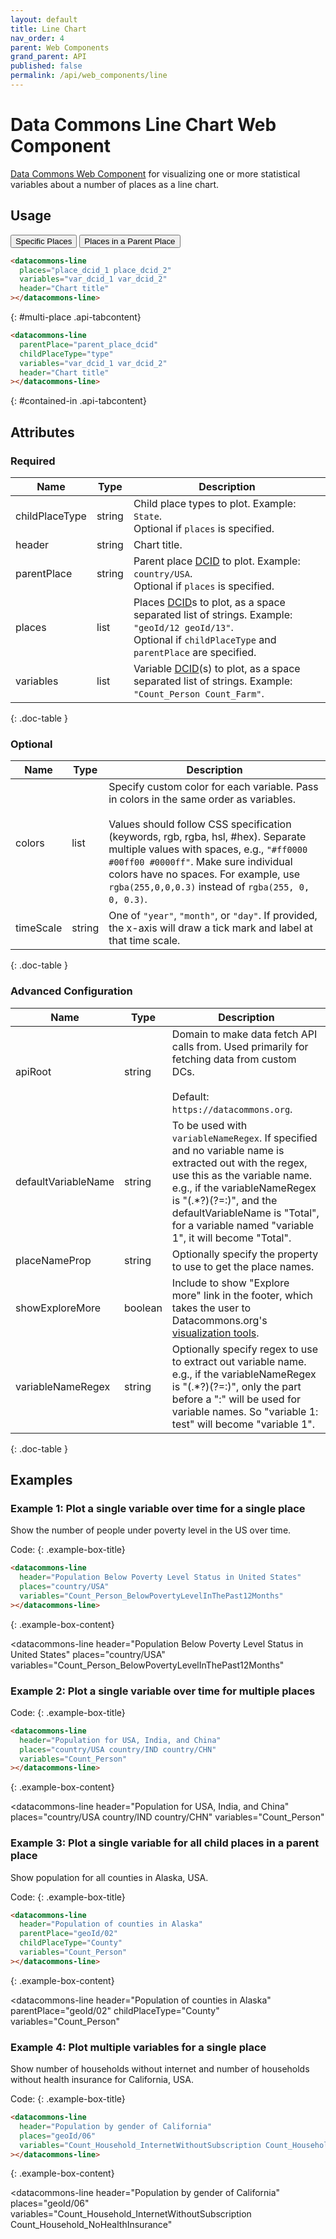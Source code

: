 ```yaml
---
layout: default
title: Line Chart
nav_order: 4
parent: Web Components
grand_parent: API
published: false
permalink: /api/web_components/line
---
```


# Data Commons Line Chart Web Component

[Data Commons Web Component](/api/web_components/) for visualizing one or more statistical variables about a number of places as a line chart.

## Usage

<div class="api-tab">
  <button id="get-button" class="api-tablink" onclick="openTab(event, 'multi-place')">
    Specific Places
  </button>
  <button id="post-button" class="api-tablink" onclick="openTab(event, 'contained-in')">
    Places in a Parent Place
  </button>
</div>

```html
<datacommons-line
  places="place_dcid_1 place_dcid_2"
  variables="var_dcid_1 var_dcid_2"
  header="Chart title"
></datacommons-line>
```
{: #multi-place .api-tabcontent}

```html
<datacommons-line
  parentPlace="parent_place_dcid"
  childPlaceType="type"
  variables="var_dcid_1 var_dcid_2"
  header="Chart title"
></datacommons-line>
```
{: #contained-in .api-tabcontent}

<script src="/assets/js/syntax_highlighting.js"></script>
<script src="/assets/js/api-doc-tabs.js"></script>

## Attributes

### Required

| Name           | Type   | Description                                                                                                                                                                                                          |
| -------------- | ------ | -------------------------------------------------------------------------------------------------------------------------------------------------------------------------------------------------------------------- |
| childPlaceType | string | Child place types to plot. Example: `State`. <br /> <optional-tag>Optional</optional-tag> if `places` is specified.                                                                                                  |
| header         | string | Chart title.                                                                                                                                                                                                         |
| parentPlace    | string | Parent place [DCID](/glossary.html#dcid) to plot. Example: `country/USA`. <br /> <optional-tag>Optional</optional-tag> if `places` is specified.                                                                     |
| places         | list   | Places [DCID](/glossary.html#dcid)s to plot, as a space separated list of strings. Example: `"geoId/12 geoId/13"`. <br /> <optional-tag>Optional</optional-tag> if `childPlaceType` and `parentPlace` are specified. |
| variables      | list   | Variable [DCID](/glossary.html#dcid)(s) to plot, as a space separated list of strings. Example: `"Count_Person Count_Farm"`.                                                                                         |
{: .doc-table }

### Optional

| Name      | Type   | Description                                                                                                                                                                                                                                                                                                                                                             |
| --------- | ------ | ----------------------------------------------------------------------------------------------------------------------------------------------------------------------------------------------------------------------------------------------------------------------------------------------------------------------------------------------------------------------- |
| colors    | list   | Specify custom color for each variable. Pass in colors in the same order as variables.<br /><br />Values should follow CSS specification (keywords, rgb, rgba, hsl, #hex). Separate multiple values with spaces, e.g., `"#ff0000 #00ff00 #0000ff"`. Make sure individual colors have no spaces. For example, use `rgba(255,0,0,0.3)` instead of `rgba(255, 0, 0, 0.3)`. |
| timeScale | string | One of `"year"`, `"month"`, or `"day"`. If provided, the x-axis will draw a tick mark and label at that time scale.                                                                                                                                                                                                                                                     |
{: .doc-table }

### Advanced Configuration

| Name                | Type    | Description                                                                                                                                                                                                                                                                               |
| ------------------- | ------- | ----------------------------------------------------------------------------------------------------------------------------------------------------------------------------------------------------------------------------------------------------------------------------------------- |
| apiRoot             | string  | Domain to make data fetch API calls from. Used primarily for fetching data from custom DCs.<br /><br />Default: `https://datacommons.org`.                                                                                                                                                |
| defaultVariableName | string  | To be used with `variableNameRegex`. If specified and no variable name is extracted out with the regex, use this as the variable name. e.g., if the variableNameRegex is "(.*?)(?=:)", and the defaultVariableName is "Total", for a variable named "variable 1", it will become "Total". |
| placeNameProp       | string  | Optionally specify the property to use to get the place names.                                                                                                                                                                                                                            |
| showExploreMore     | boolean | Include to show "Explore more" link in the footer, which takes the user to Datacommons.org's [visualization tools](https://datacommons.org/tools/visualization).                                                                                                                          |
| variableNameRegex   | string  | Optionally specify regex to use to extract out variable name. e.g., if the variableNameRegex is "(.*?)(?=:)", only the part before a ":" will be used for variable names. So "variable 1: test" will become "variable 1".                                                                 |
{: .doc-table }

## Examples

### Example 1: Plot a single variable over time for a single place

Show the number of people under poverty level in the US over time.

Code:
{: .example-box-title}
```html
<datacommons-line
  header="Population Below Poverty Level Status in United States"
  places="country/USA"
  variables="Count_Person_BelowPovertyLevelInThePast12Months"
></datacommons-line>
```
{: .example-box-content}

<datacommons-line
  header="Population Below Poverty Level Status in United States"
  places="country/USA"
  variables="Count_Person_BelowPovertyLevelInThePast12Months"
></datacommons-line>

### Example 2: Plot a single variable over time for multiple places

Code:
{: .example-box-title}
```html
<datacommons-line
  header="Population for USA, India, and China"
  places="country/USA country/IND country/CHN"
  variables="Count_Person"
></datacommons-line>
```
{: .example-box-content}

<datacommons-line
  header="Population for USA, India, and China"
  places="country/USA country/IND country/CHN"
  variables="Count_Person"
></datacommons-line>

### Example 3: Plot a single variable for all child places in a parent place

Show population for all counties in Alaska, USA.

Code:
{: .example-box-title}
```html
<datacommons-line
  header="Population of counties in Alaska"
  parentPlace="geoId/02"
  childPlaceType="County"
  variables="Count_Person"
></datacommons-line>
```
{: .example-box-content}

<datacommons-line
  header="Population of counties in Alaska"
  parentPlace="geoId/02"
  childPlaceType="County"
  variables="Count_Person"
></datacommons-line>

### Example 4: Plot multiple variables for a single place

Show number of households without internet and number of households without health insurance for California, USA.

Code:
{: .example-box-title}
```html
<datacommons-line
  header="Population by gender of California"
  places="geoId/06"
  variables="Count_Household_InternetWithoutSubscription Count_Household_NoHealthInsurance"
></datacommons-line>
```
{: .example-box-content}

<datacommons-line
  header="Population by gender of California"
  places="geoId/06"
  variables="Count_Household_InternetWithoutSubscription Count_Household_NoHealthInsurance"
></datacommons-line>
